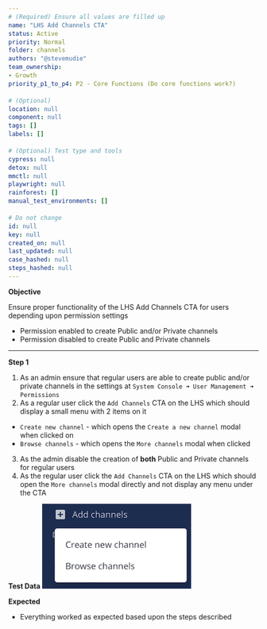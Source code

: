 ```yaml
---
# (Required) Ensure all values are filled up
name: "LHS Add Channels CTA"
status: Active
priority: Normal
folder: channels
authors: "@stevemudie"
team_ownership: 
- Growth
priority_p1_to_p4: P2 - Core Functions (Do core functions work?)

# (Optional)
location: null
component: null
tags: []
labels: []

# (Optional) Test type and tools
cypress: null
detox: null
mmctl: null
playwright: null
rainforest: []
manual_test_environments: []

# Do not change
id: null
key: null
created_on: null
last_updated: null
case_hashed: null
steps_hashed: null
---
```


**Objective**

Ensure proper functionality of the LHS Add Channels CTA for users depending upon permission settings
- Permission enabled to create Public and/or Private channels
- Permission disabled to create Public and Private channels

---

**Step 1**

1. As an admin ensure that regular users are able to create public and/or private channels in the settings at `System Console ➜ User Management ➜ Permissions`
2. As a regular user click the `Add Channels` CTA on the LHS which should display a small menu with 2 items on it
  - `Create new channel` - which opens the `Create a new channel` modal when clicked on
  - `Browse channels` - which opens the `More channels` modal when clicked
3. As the admin disable the creation of **both** Public and Private channels for regular users
4. As the regular user click the `Add Channels` CTA on the LHS which should open the `More channels` modal directly and not display any menu under the CTA

**Test Data**
![](https://raw.githubusercontent.com/mattermost/mattermost-test-management/main/data/asset/add_channels_cta.png)

**Expected**
- Everything worked as expected based upon the steps described
